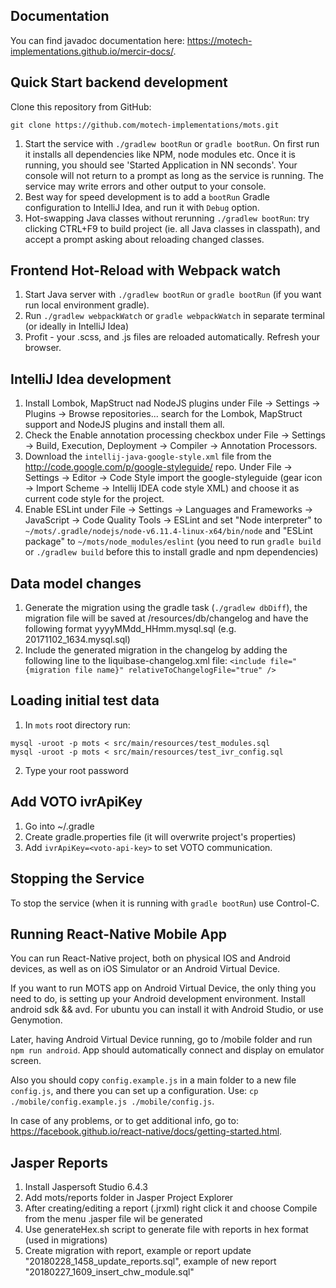 ## Documentation
You can find javadoc documentation here: https://motech-implementations.github.io/mercir-docs/.

## Quick Start backend development
Clone this repository from GitHub:
 ```shell
 git clone https://github.com/motech-implementations/mots.git
 ```
1. Start the service with `./gradlew bootRun` or `gradle bootRun`. On first run it installs all 
dependencies like NPM, node modules etc. Once it is running, you should see 'Started Application in NN seconds'. 
Your console will not return to a prompt as long as the service is running. 
The service may write errors and other output to your console.
2. Best way for speed development is to add a `bootRun` Gradle configuration to IntelliJ Idea, and
run it with `Debug` option.
3. Hot-swapping Java classes without rerunning `./gradlew bootRun`: try clicking CTRL+F9 to build project (ie. all Java classes in classpath),
and accept a prompt asking about reloading changed classes.

## Frontend Hot-Reload with Webpack watch
1. Start Java server with `./gradlew bootRun` or `gradle bootRun` (if you want run local environment gradle).
2. Run `./gradlew webpackWatch` or `gradle webpackWatch` in separate terminal (or ideally in IntelliJ Idea)
3. Profit - your .scss, and .js files are reloaded automatically. Refresh your browser.

## IntelliJ Idea development
1. Install Lombok, MapStruct nad NodeJS plugins under File -> Settings -> Plugins -> Browse repositories... search for the Lombok, MapStruct support and NodeJS plugins and install them all.
2. Check the Enable annotation processing checkbox under File -> Settings -> Build, Execution, Deployment -> Compiler -> Annotation Processors.
3. Download the `intellij-java-google-style.xml` file from the http://code.google.com/p/google-styleguide/ repo. 
Under File -> Settings -> Editor -> Code Style import the google-styleguide (gear icon -> Import Scheme -> Intellij IDEA code style XML) and choose it as current code style for the project.
4. Enable ESLint under File -> Settings -> Languages and Frameworks -> JavaScript -> Code Quality Tools -> ESLint and set "Node interpreter" to `~/mots/.gradle/nodejs/node-v6.11.4-linux-x64/bin/node` and "ESLint package" to `~/mots/node_modules/eslint`
(you need to run `gradle build` or `./gradlew build` before this to install gradle and npm dependencies)

## Data model changes
1. Generate the migration using the gradle task (`./gradlew dbDiff`), the migration file will be saved at /resources/db/changelog and have the following format yyyyMMdd_HHmm.mysql.sql (e.g. 20171102_1634.mysql.sql)
2. Include the generated migration in the changelog by adding the following line to the liquibase-changelog.xml file: `<include file="{migration file name}" relativeToChangelogFile="true" />`

## Loading initial test data
1. In `mots` root directory run:
```
mysql -uroot -p mots < src/main/resources/test_modules.sql
mysql -uroot -p mots < src/main/resources/test_ivr_config.sql
```
2. Type your root password

## Add VOTO ivrApiKey
1. Go into ~/.gradle
2. Create gradle.properties file (it will overwrite project's properties)
3. Add `ivrApiKey=<voto-api-key>` to set VOTO communication.

## Stopping the Service
To stop the service (when it is running with `gradle bootRun`) use Control-C.

## Running React-Native Mobile App
You can run React-Native project, both on physical IOS and Android devices, as well as on iOS Simulator or an Android Virtual Device.

If you want to run MOTS app on Android Virtual Device, the only thing you need to do, is setting up your Android development environment.
Install android sdk && avd. For ubuntu you can install it with Android Studio, or use Genymotion.

Later, having Android Virtual Device running, go to /mobile folder and run `npm run android`. App should automatically connect and display on emulator screen.

Also you should copy `config.example.js` in a main folder to a new file `config.js`, and there you can set up a configuration.
Use: `cp ./mobile/config.example.js ./mobile/config.js`.

In case of any problems, or to get additional info, go to: https://facebook.github.io/react-native/docs/getting-started.html.

## Jasper Reports
1. Install Jaspersoft Studio 6.4.3
2. Add mots/reports folder in Jasper Project Explorer
3. After creating/editing a report (.jrxml) right click it and choose Compile from the menu .jasper file wil be generated
4. Use generateHex.sh script to generate file with reports in hex format (used in migrations)
5. Create migration with report, example or report update "20180228_1458_update_reports.sql", example of new report "20180227_1609_insert_chw_module.sql"
